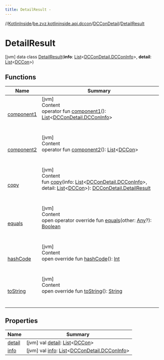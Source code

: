```yaml
---
title: DetailResult -
---
```

//[KotlinInside](../../../index.md)/[be.zvz.kotlininside.api.dccon](../../index.md)/[DCConDetail](../index.md)/[DetailResult](index.md)



# DetailResult  
 [jvm] data class [DetailResult](index.md)(**info**: [List](https://kotlinlang.org/api/latest/jvm/stdlib/kotlin.collections/-list/index.html)<[DCConDetail.DCConInfo](../-d-c-con-info/index.md)>, **detail**: [List](https://kotlinlang.org/api/latest/jvm/stdlib/kotlin.collections/-list/index.html)<[DCCon](../../../be.zvz.kotlininside.api.type/-d-c-con/index.md)>)   


## Functions  
  
|  Name|  Summary| 
|---|---|
| [component1](component1.md)| [jvm]  <br>Content  <br>operator fun [component1](component1.md)(): [List](https://kotlinlang.org/api/latest/jvm/stdlib/kotlin.collections/-list/index.html)<[DCConDetail.DCConInfo](../-d-c-con-info/index.md)>  <br><br><br>
| [component2](component2.md)| [jvm]  <br>Content  <br>operator fun [component2](component2.md)(): [List](https://kotlinlang.org/api/latest/jvm/stdlib/kotlin.collections/-list/index.html)<[DCCon](../../../be.zvz.kotlininside.api.type/-d-c-con/index.md)>  <br><br><br>
| [copy](copy.md)| [jvm]  <br>Content  <br>fun [copy](copy.md)(info: [List](https://kotlinlang.org/api/latest/jvm/stdlib/kotlin.collections/-list/index.html)<[DCConDetail.DCConInfo](../-d-c-con-info/index.md)>, detail: [List](https://kotlinlang.org/api/latest/jvm/stdlib/kotlin.collections/-list/index.html)<[DCCon](../../../be.zvz.kotlininside.api.type/-d-c-con/index.md)>): [DCConDetail.DetailResult](index.md)  <br><br><br>
| [equals](https://kotlinlang.org/api/latest/jvm/stdlib/kotlin/-any/equals.html)| [jvm]  <br>Content  <br>open operator override fun [equals](https://kotlinlang.org/api/latest/jvm/stdlib/kotlin/-any/equals.html)(other: [Any](https://kotlinlang.org/api/latest/jvm/stdlib/kotlin/-any/index.html)?): [Boolean](https://kotlinlang.org/api/latest/jvm/stdlib/kotlin/-boolean/index.html)  <br><br><br>
| [hashCode](https://kotlinlang.org/api/latest/jvm/stdlib/kotlin/-any/hash-code.html)| [jvm]  <br>Content  <br>open override fun [hashCode](https://kotlinlang.org/api/latest/jvm/stdlib/kotlin/-any/hash-code.html)(): [Int](https://kotlinlang.org/api/latest/jvm/stdlib/kotlin/-int/index.html)  <br><br><br>
| [toString](https://kotlinlang.org/api/latest/jvm/stdlib/kotlin/-any/to-string.html)| [jvm]  <br>Content  <br>open override fun [toString](https://kotlinlang.org/api/latest/jvm/stdlib/kotlin/-any/to-string.html)(): [String](https://kotlinlang.org/api/latest/jvm/stdlib/kotlin/-string/index.html)  <br><br><br>


## Properties  
  
|  Name|  Summary| 
|---|---|
| [detail](index.md#be.zvz.kotlininside.api.dccon/DCConDetail.DetailResult/detail/#/PointingToDeclaration/)|  [jvm] val [detail](index.md#be.zvz.kotlininside.api.dccon/DCConDetail.DetailResult/detail/#/PointingToDeclaration/): [List](https://kotlinlang.org/api/latest/jvm/stdlib/kotlin.collections/-list/index.html)<[DCCon](../../../be.zvz.kotlininside.api.type/-d-c-con/index.md)>   <br>
| [info](index.md#be.zvz.kotlininside.api.dccon/DCConDetail.DetailResult/info/#/PointingToDeclaration/)|  [jvm] val [info](index.md#be.zvz.kotlininside.api.dccon/DCConDetail.DetailResult/info/#/PointingToDeclaration/): [List](https://kotlinlang.org/api/latest/jvm/stdlib/kotlin.collections/-list/index.html)<[DCConDetail.DCConInfo](../-d-c-con-info/index.md)>   <br>

